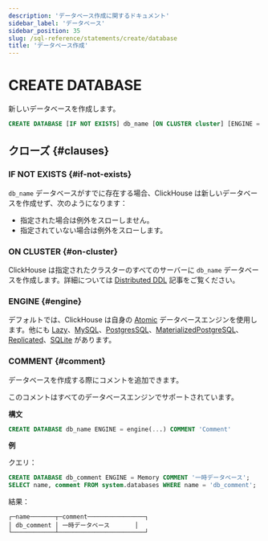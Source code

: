 ```yaml
---
description: 'データベース作成に関するドキュメント'
sidebar_label: 'データベース'
sidebar_position: 35
slug: /sql-reference/statements/create/database
title: 'データベース作成'
---
```



# CREATE DATABASE

新しいデータベースを作成します。

```sql
CREATE DATABASE [IF NOT EXISTS] db_name [ON CLUSTER cluster] [ENGINE = engine(...)] [COMMENT 'Comment']
```

## クローズ {#clauses}

### IF NOT EXISTS {#if-not-exists}

`db_name` データベースがすでに存在する場合、ClickHouse は新しいデータベースを作成せず、次のようになります：

- 指定された場合は例外をスローしません。
- 指定されていない場合は例外をスローします。

### ON CLUSTER {#on-cluster}

ClickHouse は指定されたクラスターのすべてのサーバーに `db_name` データベースを作成します。詳細については [Distributed DDL](../../../sql-reference/distributed-ddl.md) 記事をご覧ください。

### ENGINE {#engine}

デフォルトでは、ClickHouse は自身の [Atomic](../../../engines/database-engines/atomic.md) データベースエンジンを使用します。他にも [Lazy](../../../engines/database-engines/lazy.md)、[MySQL](../../../engines/database-engines/mysql.md)、[PostgresSQL](../../../engines/database-engines/postgresql.md)、[MaterializedPostgreSQL](../../../engines/database-engines/materialized-postgresql.md)、[Replicated](../../../engines/database-engines/replicated.md)、[SQLite](../../../engines/database-engines/sqlite.md) があります。

### COMMENT {#comment}

データベースを作成する際にコメントを追加できます。

このコメントはすべてのデータベースエンジンでサポートされています。

**構文**

```sql
CREATE DATABASE db_name ENGINE = engine(...) COMMENT 'Comment'
```

**例**

クエリ：

```sql
CREATE DATABASE db_comment ENGINE = Memory COMMENT '一時データベース';
SELECT name, comment FROM system.databases WHERE name = 'db_comment';
```

結果：

```text
┌─name───────┬─comment────────────────┐
│ db_comment │ 一時データベース       │
└────────────┴────────────────────────┘
```
